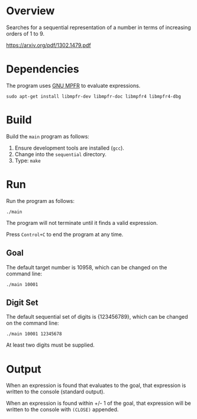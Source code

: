 # Overview

Searches for a sequential representation of a number in terms of increasing
orders of 1 to 9.

https://arxiv.org/pdf/1302.1479.pdf

# Dependencies

The program uses [GNU MPFR](http://www.mpfr.org/) to evaluate expressions.

    sudo apt-get install libmpfr-dev libmpfr-doc libmpfr4 libmpfr4-dbg

# Build

Build the `main` program as follows:

1. Ensure development tools are installed (`gcc`).
1. Change into the `sequential` directory.
1. Type: `make`

# Run

Run the program as follows:

    ./main

The program will not terminate until it finds a valid expression.

Press `Control+C` to end the program at any time.

## Goal

The default target number is 10958, which can be changed on the command line:

    ./main 10001

## Digit Set

The default sequential set of digits is {123456789}, which can be changed on
the command line:

    ./main 10001 12345678

At least two digits must be supplied.

# Output

When an expression is found that evaluates to the goal, that expression is
written to the console (standard output).

When an expression is found within +/- 1 of the goal, that expression will
be written to the console with `(CLOSE)` appended.

